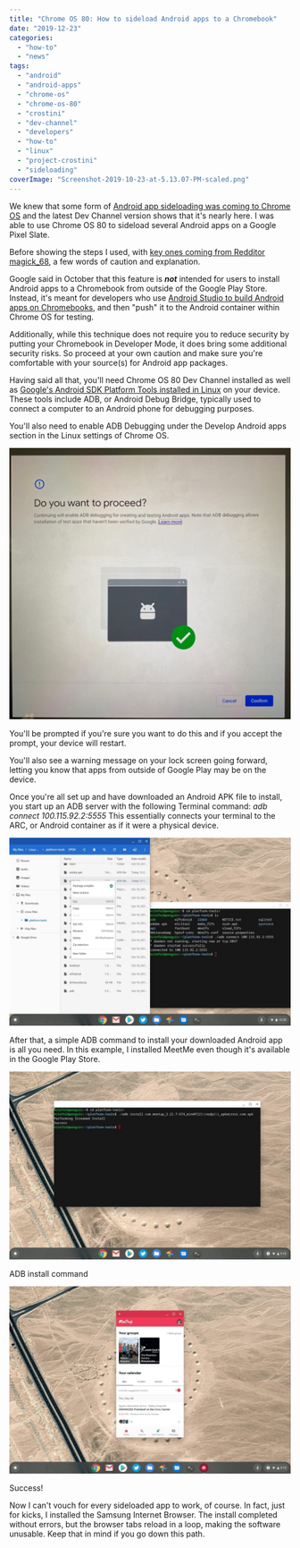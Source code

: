 ```yaml
---
title: "Chrome OS 80: How to sideload Android apps to a Chromebook"
date: "2019-12-23"
categories: 
  - "how-to"
  - "news"
tags: 
  - "android"
  - "android-apps"
  - "chrome-os"
  - "chrome-os-80"
  - "crostini"
  - "dev-channel"
  - "developers"
  - "how-to"
  - "linux"
  - "project-crostini"
  - "sideloading"
coverImage: "Screenshot-2019-10-23-at-5.13.07-PM-scaled.png"
---
```


We knew that some form of [Android app sideloading was coming to Chrome OS](https://www.aboutchromebooks.com/news/chrome-os-80-to-bring-arc-sideloading-of-android-apps-to-chromebooks/) and the latest Dev Channel version shows that it's nearly here. I was able to use Chrome OS 80 to sideload several Android apps on a Google Pixel Slate.

Before showing the steps I used, with [key ones coming from Redditor magick\_68](https://www.reddit.com/r/Crostini/comments/ed6ss0/you_can_now_access_the_android_container_from/), a few words of caution and explanation.

Google said in October that this feature is **_not_** intended for users to install Android apps to a Chromebook from outside of the Google Play Store. Instead, it's meant for developers who use [Android Studio to build Android apps on Chromebooks](https://www.aboutchromebooks.com/news/android-studio-chrome-os-chromebook-recommendation-google-io-2019/), and then "push" it to the Android container within Chrome OS for testing.

Additionally, while this technique does not require you to reduce security by putting your Chromebook in Developer Mode, it does bring some additional security risks. So proceed at your own caution and make sure you're comfortable with your source(s) for Android app packages.

Having said all that, you'll need Chrome OS 80 Dev Channel installed as well as [Google's Android SDK Platform Tools installed in Linux](https://developer.android.com/studio/releases/platform-tools) on your device. These tools include ADB, or Android Debug Bridge, typically used to connect a computer to an Android phone for debugging purposes.

You'll also need to enable ADB Debugging under the Develop Android apps section in the Linux settings of Chrome OS.

![](images/IMG_0556-1024x987.jpg)

You'll be prompted if you're sure you want to do this and if you accept the prompt, your device will restart.

You'll also see a warning message on your lock screen going forward, letting you know that apps from outside of Google Play may be on the device.

Once you're all set up and have downloaded an Android APK file to install, you start up an ADB server with the following Terminal command: _adb connect 100.115.92.2:5555_ This essentially connects your terminal to the ARC, or Android container as if it were a physical device.

![](images/Screenshot-2019-12-23-at-12.32.59-PM-1024x682-1.jpg)

After that, a simple ADB command to install your downloaded Android app is all you need. In this example, I installed MeetMe even though it's available in the Google Play Store.

![](images/Screenshot-2019-12-23-at-3.12.39-PM-1024x682-1.jpg)

ADB install command

![](images/Screenshot-2019-12-23-at-3.13.03-PM-1024x682-1.jpg)

Success!

Now I can't vouch for every sideloaded app to work, of course. In fact, just for kicks, I installed the Samsung Internet Browser. The install completed without errors, but the browser tabs reload in a loop, making the software unusable. Keep that in mind if you go down this path.

